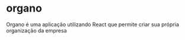 # organo

Organo é uma aplicação utilizando React que permite criar sua própria organização da empresa

